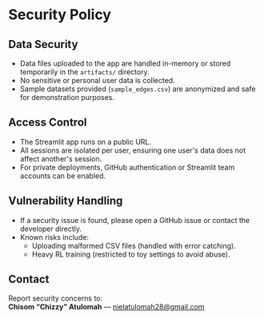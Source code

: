 # Security Policy

## Data Security
- Data files uploaded to the app are handled in-memory or stored temporarily in the `artifacts/` directory.  
- No sensitive or personal user data is collected.  
- Sample datasets provided (`sample_edges.csv`) are anonymized and safe for demonstration purposes.  

## Access Control
- The Streamlit app runs on a public URL.  
- All sessions are isolated per user, ensuring one user's data does not affect another's session.  
- For private deployments, GitHub authentication or Streamlit team accounts can be enabled.  

## Vulnerability Handling
- If a security issue is found, please open a GitHub issue or contact the developer directly.  
- Known risks include:  
  - Uploading malformed CSV files (handled with error catching).  
  - Heavy RL training (restricted to toy settings to avoid abuse).  

## Contact
Report security concerns to:  
**Chisom “Chizzy” Atulomah** — nielatulomah28@gmail.com
